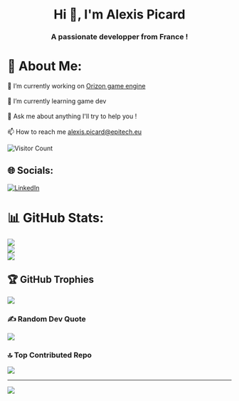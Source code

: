 <h1 align="center">Hi 👋, I'm Alexis Picard</h1>
<h3 align="center">A passionate developper from France !</h3>

# 💫 About Me:
🔭 I’m currently working on <a href="https://github.com/NotaSurgele/Orizon">Orizon game engine</a><br><br>🌱 I’m currently learning game dev<br><br>💬 Ask me about anything I'll try to help you !<br><br>📫 How to reach me alexis.picard@epitech.eu<br>

![Visitor Count](https://komarev.com/ghpvc/?username=Team22052001&color=blue)

## 🌐 Socials:
[![LinkedIn](https://img.shields.io/badge/LinkedIn-%230077B5.svg?logo=linkedin&logoColor=white)](https://www.linkedin.com/in/alexis-picard-/)

# 📊 GitHub Stats:
![](https://github-readme-stats.vercel.app/api?username=NotaSurgele&theme=midnight-purple&hide_border=true&include_all_commits=false&count_private=true)<br/>
![](https://github-readme-streak-stats.herokuapp.com/?user=NotaSurgele&theme=midnight-purple&hide_border=true)<br/>
![](https://github-readme-stats.vercel.app/api/top-langs/?username=NotaSurgele&theme=midnight-purple&hide_border=true&include_all_commits=false&count_private=true&layout=compact)

## 🏆 GitHub Trophies
![](https://github-profile-trophy.vercel.app/?username=NotaSurgele&theme=tokyonight&no-frame=true&no-bg=true&margin-w=4)

### ✍️ Random Dev Quote
![](https://quotes-github-readme.vercel.app/api?type=horizontal&theme=tokyonight)

### 🔝 Top Contributed Repo
![](https://github-contributor-stats.vercel.app/api?username=NotaSurgele&limit=5&theme=tokyonight&combine_all_yearly_contributions=true)

---
[![](https://visitcount.itsvg.in/api?id=ElouanDaCosta&icon=7&color=11)](https://visitcount.itsvg.in)

<!-- Proudly created with GPRM ( https://gprm.itsvg.in ) -->
